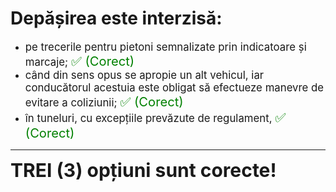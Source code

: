 # Depășirea este interzisă:

- <span style="font-size: larger;">pe trecerile pentru pietoni semnalizate prin indicatoare și marcaje; <span style="color: green; font-size: larger;">✅ (Corect)</span></span>
- <span style="font-size: larger;">când din sens opus se apropie un alt vehicul, iar conducătorul acestuia este obligat să efectueze manevre de evitare a coliziunii; <span style="color: green; font-size: larger;">✅ (Corect)</span></span>
- <span style="font-size: larger;">în tuneluri, cu excepțiile prevăzute de regulament, <span style="color: green; font-size: larger;">✅ (Corect)</span></span>

---

<span style="font-size: 30px; font-weight: bold;">**TREI (3) opțiuni sunt corecte!**</span>